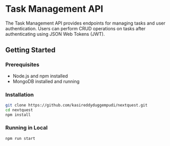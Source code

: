 # Task Management API

The Task Management API provides endpoints for managing tasks and user authentication. Users can perform CRUD operations on tasks after authenticating using JSON Web Tokens (JWT).

## Getting Started

### Prerequisites

- Node.js and npm installed
- MongoDB installed and running

### Installation

```bash
git clone https://github.com/kasireddyduggempudi/nextquest.git
cd nextquest
npm install

```

### Running in Local

```bash
npm run start
```